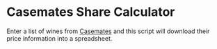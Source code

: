 # Casemates Share Calculator

Enter a list of wines from [Casemates](https://casemates.com) and this script
will download their price information into a spreadsheet.

